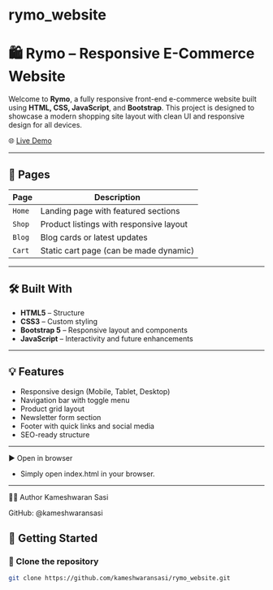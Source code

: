 # rymo_website

# 🛍️ Rymo – Responsive E-Commerce Website

Welcome to **Rymo**, a fully responsive front-end e-commerce website built using **HTML, CSS, JavaScript**, and **Bootstrap**. This project is designed to showcase a modern shopping site layout with clean UI and responsive design for all devices.

🌐 [Live Demo](https://kameshwaransasi.github.io/rymo_website/)

---

## 📂 Pages

| Page      | Description                             |
|-----------|-----------------------------------------|
| `Home`    | Landing page with featured sections     |
| `Shop`    | Product listings with responsive layout |
| `Blog`    | Blog cards or latest updates            |
| `Cart`    | Static cart page (can be made dynamic)  |

---

## 🛠️ Built With

- **HTML5** – Structure
- **CSS3** – Custom styling
- **Bootstrap 5** – Responsive layout and components
- **JavaScript** – Interactivity and future enhancements

---

## 💡 Features

- Responsive design (Mobile, Tablet, Desktop)
- Navigation bar with toggle menu
- Product grid layout
- Newsletter form section
- Footer with quick links and social media
- SEO-ready structure

---
▶️ Open in browser

- Simply open index.html in your browser.

---

🙋‍♂️ Author
Kameshwaran Sasi

GitHub: @kameshwaransasi



## 🚀 Getting Started

### 📁 Clone the repository

```bash
git clone https://github.com/kameshwaransasi/rymo_website.git

